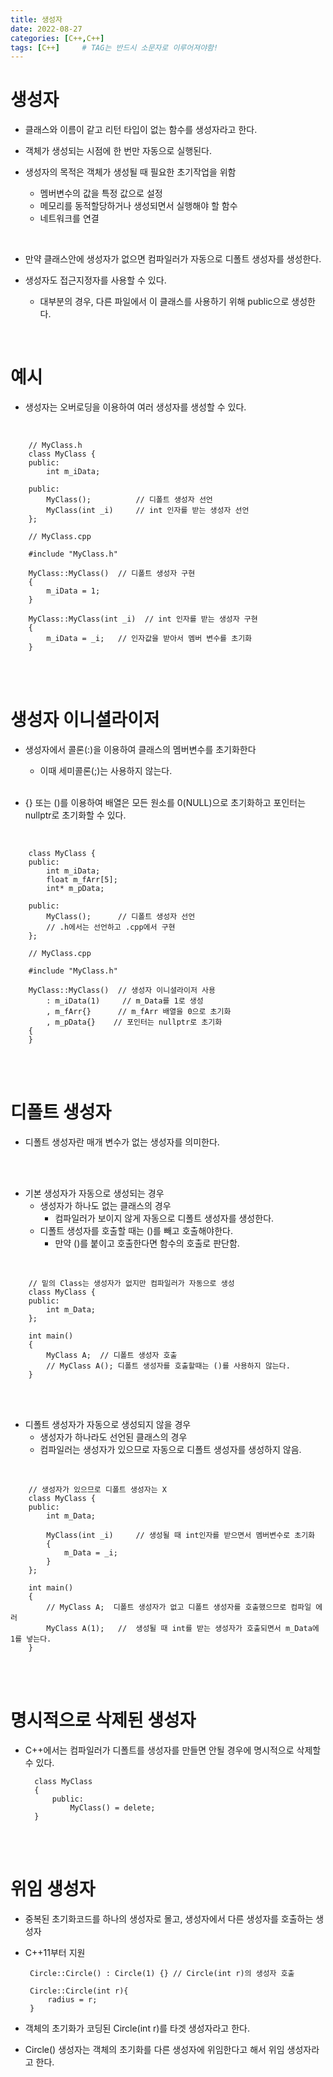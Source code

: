 ```yaml
---
title: 생성자
date: 2022-08-27
categories: [C++,C++]
tags: [C++]		# TAG는 반드시 소문자로 이루어져야함!
---
```


생성자
=========================
* 클래스와 이름이 같고 리턴 타입이 없는 함수를 생성자라고 한다.

* 객체가 생성되는 시점에 한 번만 자동으로 실행된다.
  
* 생성자의 목적은 객체가 생성될 때 필요한 초기작업을 위함
  * 멤버변수의 값을 특정 값으로 설정
  * 메모리를 동적할당하거나 생성되면서 실행해야 할 함수
  * 네트워크를 연결

<br>

* 만약 클래스안에 생성자가 없으면 컴파일러가 자동으로 디폴트 생성자를 생성한다.

* 생성자도 접근지정자를 사용할 수 있다.
  * 대부분의 경우, 다른 파일에서 이 클래스를 사용하기 위해 public으로 생성한다.

<br>

예시
=============================

* 생성자는 오버로딩을 이용하여 여러 생성자를 생성할 수 있다.
  
<br>

        // MyClass.h
        class MyClass {
        public:
            int m_iData;

        public:
            MyClass();          // 디폴트 생성자 선언
            MyClass(int _i)     // int 인자를 받는 생성자 선언
        };

        // MyClass.cpp

        #include "MyClass.h"

        MyClass::MyClass()  // 디폴트 생성자 구현
        {
            m_iData = 1;
        }

        MyClass::MyClass(int _i)  // int 인자를 받는 생성자 구현
        {
            m_iData = _i;   // 인자값을 받아서 멤버 변수를 초기화
        }





<br><br>

생성자 이니셜라이저
==========================
* 생성자에서 콜론(:)을 이용하여 클래스의 멤버변수를 초기화한다
  * 이때 세미콜론(;)는 사용하지 않는다.<br><br>
  
* {} 또는 ()를 이용하여 배열은 모든 원소를 0(NULL)으로 초기화하고 포인터는 nullptr로 초기화할 수 있다.
  
<br>

        class MyClass {
        public:
            int m_iData;
            float m_fArr[5];
            int* m_pData;

        public:
            MyClass();      // 디폴트 생성자 선언
            // .h에서는 선언하고 .cpp에서 구현
        };

        // MyClass.cpp

        #include "MyClass.h"

        MyClass::MyClass()  // 생성자 이니셜라이저 사용
            : m_iData(1)     // m_Data를 1로 생성
            , m_fArr{}      // m_fArr 배열을 0으로 초기화
            , m_pData{}    // 포인터는 nullptr로 초기화
        {
        }


<br><br>

디폴트 생성자
================
* 디폴트 생성자란 매개 변수가 없는 생성자를 의미한다.

<br><br>

* 기본 생성자가 자동으로 생성되는 경우
  * 생성자가 하나도 없는 클래스의 경우
    * 컴파일러가 보이지 않게 자동으로 디폴트 생성자를 생성한다.
  * 디폴트 생성자를 호출할 때는 ()를 빼고 호출해야한다.
    * 만약 ()를 붙이고 호출한다면 함수의 호출로 판단함.

<br>

        // 밑의 Class는 생성자가 없지만 컴파일러가 자동으로 생성
        class MyClass { 
        public:
            int m_Data;
        };

        int main()
        {
            MyClass A;  // 디폴트 생성자 호출
            // MyClass A(); 디폴트 생성자를 호출할때는 ()를 사용하지 않는다.
        }

<br><br>

* 디폴트 생성자가 자동으로 생성되지 않을 경우
  * 생성자가 하나라도 선언된 클래스의 경우
  * 컴파일러는 생성자가 있으므로 자동으로 디폴트 생성자를 생성하지 않음.

<br>

        // 생성자가 있으므로 디폴트 생성자는 X
        class MyClass { 
        public:
            int m_Data;

            MyClass(int _i)     // 생성될 때 int인자를 받으면서 멤버변수로 초기화
            {
                m_Data = _i;
            }
        };

        int main()
        {
            // MyClass A;  디폴트 생성자가 없고 디폴트 생성자를 호출했으므로 컴파일 에러
            MyClass A(1);   //  생성될 때 int를 받는 생성자가 호출되면서 m_Data에 1를 넣는다.
        }


<br><br>

명시적으로 삭제된 생성자
=====================
* C++에서는 컴파일러가 디폴트를 생성자를 만들면 안될 경우에 명시적으로 삭제할 수 있다.

        class MyClass
        {
            public:
                MyClass() = delete;
        }

<br><br>

위임 생성자
===============
*  중복된 초기화코드를 하나의 생성자로 몰고, 생성자에서 다른 생성자를 호출하는 생성자
*  C++11부터 지원

        Circle::Circle() : Circle(1) {} // Circle(int r)의 생성자 호출

        Circle::Circle(int r){
            radius = r;
        }
        
* 객체의 초기화가 코딩된 Circle(int r)를 타겟 생성자라고 한다.
* Circle() 생성자는 객체의 초기화를 다른 생성자에 위임한다고 해서 위임 생성자라고 한다.

